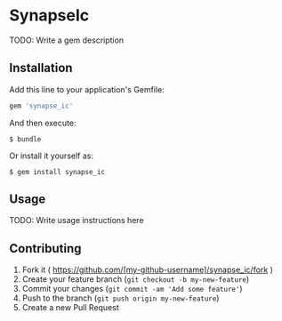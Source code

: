 # SynapseIc

TODO: Write a gem description

## Installation

Add this line to your application's Gemfile:

```ruby
gem 'synapse_ic'
```

And then execute:

    $ bundle

Or install it yourself as:

    $ gem install synapse_ic

## Usage

TODO: Write usage instructions here

## Contributing

1. Fork it ( https://github.com/[my-github-username]/synapse_ic/fork )
2. Create your feature branch (`git checkout -b my-new-feature`)
3. Commit your changes (`git commit -am 'Add some feature'`)
4. Push to the branch (`git push origin my-new-feature`)
5. Create a new Pull Request
